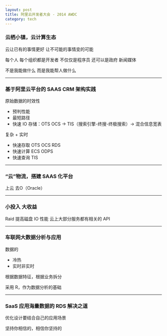 ```yaml
---
layout: post
title: 阿里云开发者大会 - 2014 AWDC 
category: tech
---
```

### 云栖小镇，云计算生态

云让已有的事情更好 让不可能的事情变的可能

每个人 每个组织都是开发者 不仅仅是程序员 还可以是政府 新闻媒体

不是我能做什么 而是我能帮人做什么

---

### 基于阿里云平台的 SAAS CRM 架构实践

原始数据的时效性

*  预判性能
*  最短路径
*  快速 IO 存储：OTS OCS -> TIS（搜索引擎-终搜-终极搜索）-> 混合信息宽表 

复杂 + 实时

*  快速存取 OTS OCS RDS
*  快速计算 ECS ODPS
*  快速查询 TIS

---

### “云”物流，搭建 SAAS 化平台

上云 去O（Oracle）

---

### 小投入 大收益

Raid 提高磁盘 IO 性能
云上大部分服务都有相关的 API 

---

### 车联网大数据分析与应用

数据的

*  冷热
*  实时非实时

根据数据特征，根据业务拆分

采用 R，作为数据分析的基础

---

### SaaS 应用海量数据的 RDS 解决之道

优化设计要结合自己的应用场景

坚持你相信的，相信你坚持的

